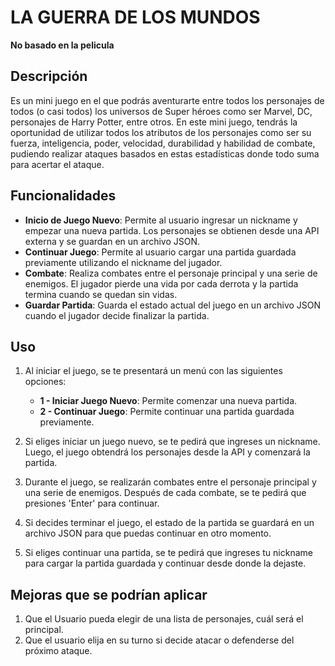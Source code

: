 # LA GUERRA DE LOS MUNDOS
**No basado en la pelicula**

## Descripción
Es un mini juego en el que podrás aventurarte entre todos los personajes de todos (o casi todos) los universos de Super héroes como ser Marvel, DC, personajes de Harry Potter, entre otros.
En este mini juego, tendrás la oportunidad de utilizar todos los atributos de los personajes como ser su fuerza, inteligencia, poder, velocidad, durabilidad y habilidad de combate, pudiendo realizar ataques basados en estas estadísticas donde todo suma para acertar el ataque.

## Funcionalidades

- **Inicio de Juego Nuevo**: Permite al usuario ingresar un nickname y empezar una nueva partida. Los personajes se obtienen desde una API externa y se guardan en un archivo JSON.
- **Continuar Juego**: Permite al usuario cargar una partida guardada previamente utilizando el nickname del jugador.
- **Combate**: Realiza combates entre el personaje principal y una serie de enemigos. El jugador pierde una vida por cada derrota y la partida termina cuando se quedan sin vidas.
- **Guardar Partida**: Guarda el estado actual del juego en un archivo JSON cuando el jugador decide finalizar la partida.

## Uso

1. Al iniciar el juego, se te presentará un menú con las siguientes opciones:
    - **1 - Iniciar Juego Nuevo**: Permite comenzar una nueva partida.
    - **2 - Continuar Juego**: Permite continuar una partida guardada previamente.

2. Si eliges iniciar un juego nuevo, se te pedirá que ingreses un nickname. Luego, el juego obtendrá los personajes desde la API y comenzará la partida.

3. Durante el juego, se realizarán combates entre el personaje principal y una serie de enemigos. Después de cada combate, se te pedirá que presiones 'Enter' para continuar.

4. Si decides terminar el juego, el estado de la partida se guardará en un archivo JSON para que puedas continuar en otro momento.

5. Si eliges continuar una partida, se te pedirá que ingreses tu nickname para cargar la partida guardada y continuar desde donde la dejaste.

## Mejoras que se podrían aplicar

1. Que el Usuario pueda elegir de una lista de personajes, cuál será el principal.
2. Que el usuario elija en su turno si decide atacar o defenderse del próximo ataque.

